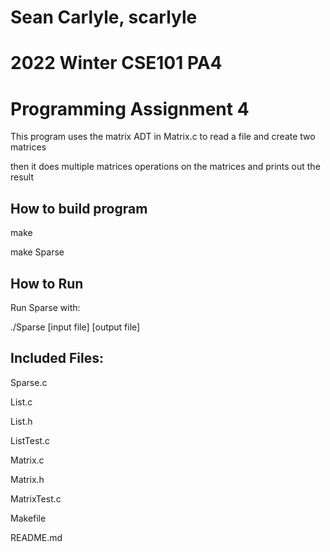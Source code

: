 # Sean Carlyle, scarlyle
# 2022 Winter CSE101 PA4

# Programming Assignment 4

This program uses the matrix ADT in Matrix.c to read a file and create two matrices

then it does multiple matrices operations on the matrices and prints out the result

## How to build program

make

make Sparse

## How to Run

Run Sparse with:

./Sparse [input file] [output file]

## Included Files:

Sparse.c

List.c

List.h

ListTest.c

Matrix.c

Matrix.h

MatrixTest.c

Makefile

README.md

